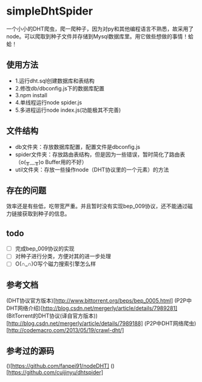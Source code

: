 # simpleDhtSpider
一个小小的DHT爬虫，爬一爬种子，因为对py和其他编程语言不熟悉，故采用了node。可以爬取到种子文件并存储到Mysql数据库里。用它做些想做的事情！蛤蛤！
## 使用方法
 - 1.运行dht.sql创建数据库和表结构
 - 2.修改db/dbconfig.js下的数据库配置
 - 3.npm install
 - 4.单线程运行node spider.js
 - 5.多进程运行node index.js(功能极其不完善)

## 文件结构
 - db文件夹：存放数据库配置，配置文件是dbconfig.js
 - spider文件夹：存放路由表结构，但是因为一些错误，暂时简化了路由表（o(╥﹏╥)o Buffer用的不好）
 - util文件夹：存放一些操作node（DHT协议里的一个元素）的方法

## 存在的问题
效率还是有些低，吃带宽严重。并且暂时没有实现bep_009协议，还不能通过磁力链接获取到种子的信息。

## todo
- [ ] 完成bep_009协议的实现
- [ ] 对种子进行分类，方便对其的进一步处理
- [ ] O(∩_∩)O写个磁力搜索引擎怎么样

## 参考文档
(DHT协议官方版本)[http://www.bittorrent.org/beps/bep_0005.html]
(P2P中DHT网络介绍)[http://blog.csdn.net/mergerly/article/details/7989281]
(BitTorrent的DHT协议(译自官方版本))[http://blog.csdn.net/mergerly/article/details/7989188]
(P2P中DHT网络爬虫)[http://codemacro.com/2013/05/19/crawl-dht/]

## 参考过的源码
()[https://github.com/fanpei91/nodeDHT]
()[https://github.com/cuijinyu/dhtspider]
